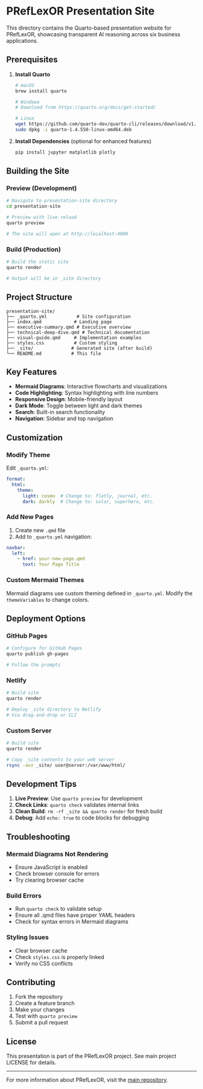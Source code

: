 # PRefLexOR Presentation Site

This directory contains the Quarto-based presentation website for PRefLexOR, showcasing transparent AI reasoning across six business applications.

## Prerequisites

1. **Install Quarto**
   ```bash
   # macOS
   brew install quarto
   
   # Windows
   # Download from https://quarto.org/docs/get-started/
   
   # Linux
   wget https://github.com/quarto-dev/quarto-cli/releases/download/v1.4.550/quarto-1.4.550-linux-amd64.deb
   sudo dpkg -i quarto-1.4.550-linux-amd64.deb
   ```

2. **Install Dependencies** (optional for enhanced features)
   ```bash
   pip install jupyter matplotlib plotly
   ```

## Building the Site

### Preview (Development)
```bash
# Navigate to presentation-site directory
cd presentation-site

# Preview with live reload
quarto preview

# The site will open at http://localhost:4000
```

### Build (Production)
```bash
# Build the static site
quarto render

# Output will be in _site directory
```

## Project Structure

```
presentation-site/
├── _quarto.yml           # Site configuration
├── index.qmd            # Landing page
├── executive-summary.qmd # Executive overview
├── technical-deep-dive.qmd # Technical documentation
├── visual-guide.qmd     # Implementation examples
├── styles.css           # Custom styling
├── _site/              # Generated site (after build)
└── README.md           # This file
```

## Key Features

- **Mermaid Diagrams**: Interactive flowcharts and visualizations
- **Code Highlighting**: Syntax highlighting with line numbers
- **Responsive Design**: Mobile-friendly layout
- **Dark Mode**: Toggle between light and dark themes
- **Search**: Built-in search functionality
- **Navigation**: Sidebar and top navigation

## Customization

### Modify Theme
Edit `_quarto.yml`:
```yaml
format:
  html:
    theme: 
      light: cosmo  # Change to: flatly, journal, etc.
      dark: darkly  # Change to: solar, superhero, etc.
```

### Add New Pages
1. Create new `.qmd` file
2. Add to `_quarto.yml` navigation:
```yaml
navbar:
  left:
    - href: your-new-page.qmd
      text: Your Page Title
```

### Custom Mermaid Themes
Mermaid diagrams use custom theming defined in `_quarto.yml`. Modify the `themeVariables` to change colors.

## Deployment Options

### GitHub Pages
```bash
# Configure for GitHub Pages
quarto publish gh-pages

# Follow the prompts
```

### Netlify
```bash
# Build site
quarto render

# Deploy _site directory to Netlify
# Via drag-and-drop or CLI
```

### Custom Server
```bash
# Build site
quarto render

# Copy _site contents to your web server
rsync -avz _site/ user@server:/var/www/html/
```

## Development Tips

1. **Live Preview**: Use `quarto preview` for development
2. **Check Links**: `quarto check` validates internal links
3. **Clean Build**: `rm -rf _site && quarto render` for fresh build
4. **Debug**: Add `echo: true` to code blocks for debugging

## Troubleshooting

### Mermaid Diagrams Not Rendering
- Ensure JavaScript is enabled
- Check browser console for errors
- Try clearing browser cache

### Build Errors
- Run `quarto check` to validate setup
- Ensure all .qmd files have proper YAML headers
- Check for syntax errors in Mermaid diagrams

### Styling Issues
- Clear browser cache
- Check `styles.css` is properly linked
- Verify no CSS conflicts

## Contributing

1. Fork the repository
2. Create a feature branch
3. Make your changes
4. Test with `quarto preview`
5. Submit a pull request

## License

This presentation is part of the PRefLexOR project. See main project LICENSE for details.

---

For more information about PRefLexOR, visit the [main repository](https://github.com/apingali/PRefLexOR).
